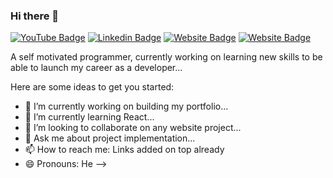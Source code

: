 ### Hi there 👋

[![YouTube Badge](https://img.shields.io/badge/Youtube-Aditya%20Aggarwal-red?style=flat-square&logo=youtube)](https://www.youtube.com/channel/UClMC4ZP93mJ3rghc4nmnH4Q)
[![Linkedin Badge](https://img.shields.io/badge/LinkedIn-Aditya%20Aggarwal-blue?style=flat-square&logo=linkedin)](https://www.linkedin.com/in/aditya-aggarwal-0310/)
[![Website Badge](https://img.shields.io/badge/Website-Aditya%20Aggarwal-brightgreen?style=flat-square&logo=Internet-Explorer)](http://aggarwaladi.in)
[![Website Badge](https://img.shields.io/badge/Stack%20Overflow-Aditya%20Aggarwal-orange)](https://stackoverflow.com/users/18768266/aditya-aggarwal)

A self motivated programmer, currently working on learning new skills to be able to launch my career as a developer...

Here are some ideas to get you started:

- 🔭 I’m currently working on building my portfolio...
- 🌱 I’m currently learning React...
- 👯 I’m looking to collaborate on any website project...
- 💬 Ask me about project implementation...
- 📫 How to reach me: Links added on top already
- 😄 Pronouns: He
-->
